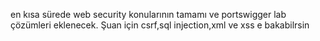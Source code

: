en kısa sürede web security konularının tamamı ve portswigger lab çözümleri eklenecek. Şuan için csrf,sql injection,xml ve xss e bakabilrsin
